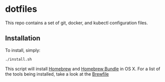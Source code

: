 # dotfiles

This repo contains a set of git, docker, and kubectl configuration files.

## Installation

To install, simply:

```bash
./install.sh
```

This script will install [Homebrew][brew] and [Homebrew Bundle][bundle] in OS X.
For a list of the tools being installed, take a look at the [Brewfile]

[bundle]: https://github.com/Homebrew/homebrew-bundle
[brew]: http://brew.sh
[Brewfile]: https://github.com/pagerinc/dotfiles/blob/master/Brewfile
